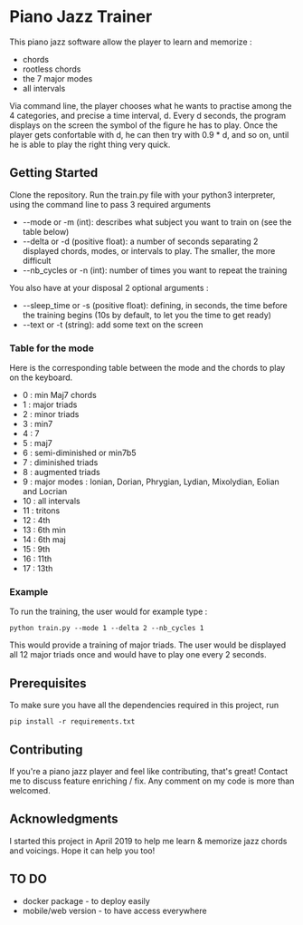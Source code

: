 # Piano Jazz Trainer

This piano jazz software allow the player to learn and memorize :
* chords
* rootless chords 
* the 7 major modes 
* all intervals

Via command line, the player chooses what he wants to practise among the 4 categories, and precise a time interval, d. 
Every d seconds, the program displays on the screen the symbol of the figure he has to play. 
Once the player gets confortable with d, he can then try with 0.9 * d, and so on, until he is able to play the right thing very quick.

## Getting Started

Clone the repository. Run the train.py file with your python3 interpreter, using the command line to pass 3 required arguments
* --mode or -m (int): describes what subject you want to train on (see the table below)
* --delta or -d (positive float): a number of seconds separating 2 displayed chords, modes, or intervals to play. The smaller, the more difficult
* --nb_cycles or -n (int): number of times you want to repeat the training

You also have at your disposal 2 optional arguments :
* --sleep_time or -s (positive float): defining, in seconds, the time before the training begins (10s by default, to let you the time to get ready)
* --text or -t (string): add some text on the screen

### Table for the mode

Here is the corresponding table between the mode and the chords to play on the keyboard.
* 0 : min Maj7 chords
* 1 : major triads
* 2 : minor triads
* 3 : min7
* 4 : 7
* 5 : maj7
* 6 : semi-diminished or min7b5
* 7 : diminished triads
* 8 : augmented triads
* 9 : major modes : Ionian, Dorian, Phrygian, Lydian, Mixolydian, Eolian and Locrian
* 10 : all intervals
* 11 : tritons
* 12 : 4th
* 13 : 6th min
* 14 : 6th maj
* 15 : 9th
* 16 : 11th
* 17 : 13th

### Example
To run the training, the user would for example type :
```
python train.py --mode 1 --delta 2 --nb_cycles 1
```
This would provide a training of major triads. The user would be displayed all 12 major triads once and would have to play one every 2 seconds.

## Prerequisites

To make sure you have all the dependencies required in this project, run

```
pip install -r requirements.txt
```

## Contributing

If you're a piano jazz player and feel like contributing, that's great! Contact me to discuss feature enriching / fix. Any comment on my code is more than welcomed.

## Acknowledgments

I started this project in April 2019 to help me learn & memorize jazz chords and voicings. Hope it can help you too!

## TO DO
* docker package - to deploy easily
* mobile/web version - to have access everywhere

